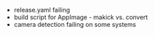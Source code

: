 - release.yaml failing
- build script for AppImage - makick vs. convert
- camera detection failing on some systems
